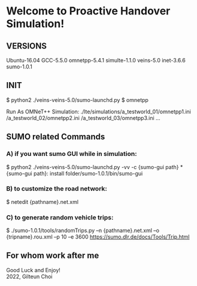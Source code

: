 
# Welcome to Proactive Handover Simulation!

## VERSIONS

Ubuntu-16.04
GCC-5.5.0
omnetpp-5.4.1
simulte-1.1.0
veins-5.0
inet-3.6.6
sumo-1.0.1

## INIT
$ python2 ./veins-veins-5.0/sumo-launchd.py
$ omnetpp

Run As OMNeT++ Simulation:
./lte/simulations/a_testworld_01/omnetpp1.ini
                 /a_testworld_02/omnetpp2.ini
                 /a_testworld_03/omnetpp3.ini
                             ...
                             
## SUMO related Commands

### A) if you want sumo GUI while in simulation:
$ python2 ./veins-veins-5.0/sumo-launchd.py -vv -c {sumo-gui path}
*{sumo-gui path}: install folder/sumo-1.0.1/bin/sumo-gui

### B) to customize the road network:
$ netedit {pathname}.net.xml

### C) to generate random vehicle trips:
$ ./sumo-1.0.1/tools/randomTrips.py –n {pathname}.net.xml –o {tripname}.rou.xml –p 10 –e 3600
https://sumo.dlr.de/docs/Tools/Trip.html

## For whom work after me
Good Luck and Enjoy!<br>
2022, Gilteun Choi
